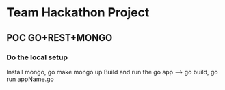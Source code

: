 # Team Hackathon Project

## POC GO+REST+MONGO

### Do the local setup

Install mongo, go
make mongo up
Build and run the go app --> go build, go run appName.go

